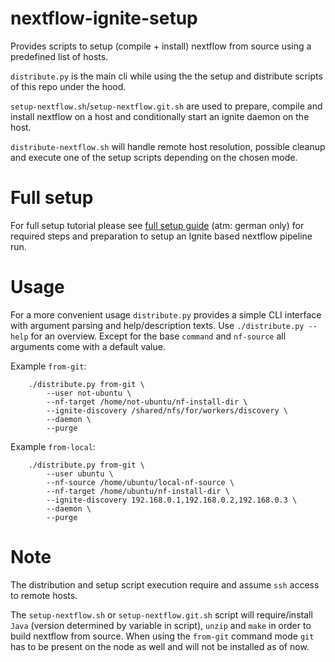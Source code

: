 # nextflow-ignite-setup

Provides scripts to setup (compile + install) nextflow from source using a predefined list of hosts.

`distribute.py` is the main cli while using the the setup and distribute scripts of this repo under the hood.

`setup-nextflow.sh`/`setup-nextflow.git.sh` are used to prepare, compile and install nextflow on a host and conditionally start an ignite daemon on the host.

`distribute-nextflow.sh` will handle remote host resolution, possible cleanup and execute one of the setup scripts depending on the chosen mode.


# Full setup

For full setup tutorial please see [full setup guide](full-setup/nf-ignite-setup.md) (atm: german only) for required steps and preparation to setup an Ignite based nextflow pipeline run.


# Usage

For a more convenient usage `distribute.py` provides a simple CLI interface with argument parsing and help/description texts. Use `./distribute.py --help` for an overview.
Except for the base `command` and `nf-source` all arguments come with a default value.

Example `from-git`:
```
    ./distribute.py from-git \ 
        --user not-ubuntu \
        --nf-target /home/not-ubuntu/nf-install-dir \
        --ignite-discovery /shared/nfs/for/workers/discovery \
        --daemon \
        --purge
```

Example `from-local`:
```
    ./distribute.py from-git \ 
        --user ubuntu \
        --nf-source /home/ubuntu/local-nf-source \
        --nf-target /home/ubuntu/nf-install-dir \
        --ignite-discovery 192.168.0.1,192.168.0.2,192.168.0.3 \
        --daemon \
        --purge
```


# Note

The distribution and setup script execution require and assume `ssh` access to remote hosts.

The `setup-nextflow.sh` or `setup-nextflow.git.sh` script will require/install `Java` (version determined by variable in script), `unzip` and `make` in order to build nextflow from source. When using the `from-git` command mode `git` has to be present on the node as well and will not be installed as of now.  


